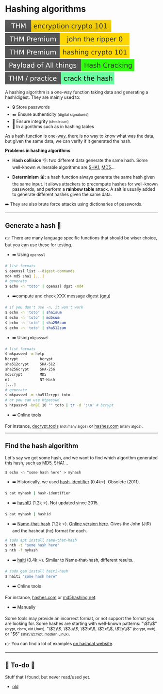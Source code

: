 # Hashing algorithms

[![encryptioncrypto101](../../../_badges/thm/encryptioncrypto101.svg)](https://tryhackme.com/room/encryptioncrypto101)
[![johntheripper0](../../../_badges/thmp/johntheripper0.svg)](https://tryhackme.com/room/johntheripper0)
[![hashingcrypto101](../../../_badges/thmp/hashingcrypto101.svg)](https://tryhackme.com/room/hashingcrypto101)
[![hash_cracking](../../../_badges/poat/hash_cracking.svg)](https://github.com/swisskyrepo/PayloadsAllTheThings/blob/master/Methodology%20and%20Resources/Hash%20Cracking.md)
[![crackthehash](../../../_badges/thm-p/crackthehash.svg)](https://tryhackme.com/room/crackthehash)

<div class="row row-cols-md-2 mt-4"><div>

A hashing algorithm is a one-way function taking data and generating a  hash/digest. They are mainly used to:

* 🔒 Store passwords
* ✒️ Ensure authenticity <small>(digital signatures)</small>
* 🥷 Ensure integrity <small>(checksum)</small>
* 🫧 In algorithms such as in hashing tables

As a hash function is one-way, there is no way to know what was the data, but given the same data, we can verify if it generated the hash.
</div><div>

**Problems in hashing algorithms**

* **Hash collision** 👎: two different data generate the same hash. Some well-known vulnerable algorithms are [SHA1](https://shattered.io/), [MD5](https://www.mscs.dal.ca/~selinger/md5collision/)...

* **Determinism** 🛣️: a hash function always generate the same hash given the same input. It allows attackers to precompute hashes for well-known passwords, and perform a **rainbow table** attack. A salt is usually added to generate different hashes given the same data.

➡️ They are also brute force attacks using dictionaries of passwords. 
</div></div>

<hr class="sep-both">

## Generate a hash 🔑

<div class="row row-cols-md-2"><div>

👉 There are many language specific functions that should be wiser choice, but you can use these for testing.

* ➡️ Using `openssl`

```bash
# list formats
$ openssl list --digest-commands
md4 md5 sha1 [...]
# generate
$ echo -n "toto" | openssl dgst -md4
```

* ➡️compute and check XXX message digest ([gnu](https://www.gnu.org/software/coreutils/manual/html_node/Summarizing-files.html))

```bash
# if you don't use -n, it won't work
$ echo -n 'toto' | sha1sum
$ echo -n 'toto' | md5sum
$ echo -n 'toto' | sha256sum
$ echo -n 'toto' | sha512sum
```
</div><div>

* ➡️ Using `mkpasswd`

```bash
# list formats
$ mkpasswd -m help
bcrypt          bcrypt
sha512crypt     SHA-512
sha256crypt     SHA-256
md5crypt        MD5
nt              NT-Hash
[...]
# generate
$ mkpasswd -m sha512crypt toto
# or you can use htpasswd
$ htpasswd -bnBC 10 "" toto | tr -d ':\n' # bcrypt
```

* ➡️ Online tools

For instance, [decrypt.tools](https://decrypt.tools/encrypt) <small>(not many algos)</small> or [hashes.com](https://hashes.com/en/generate/hash) <small>(many algos)</small>.
</div></div>

<hr class="sep-both">

## Find the hash algorithm

<div class="row row-cols-md-2"><div>

Let's say we got some hash, and we want to find which algorithm generated this hash, such as MD5, SHA1...

```bash!
$ echo -n "some hash here" > myhash
```

* ➡️ Historically, we used [hash-identifier](https://github.com/blackploit/hash-identifier) (0.4k⭐). Obsolete (2011).

```bash
$ cat myhash | hash-identifier
```

* ➡️ [hashID](https://github.com/psypanda/hashID) (1.2k ⭐). Not updated since 2015.

```bash
$ cat myhash | hashid
```

* ➡️ [Name-that-hash](https://github.com/HashPals/Name-That-Hash) (1.2k ⭐). [Online version here](https://nth.skerritt.blog/). Gives the John (JtR) and the hashcat (hc) format for each.

```bash
# sudo apt install name-that-hash
$ nth -t "some hash here"
$ nth -f myhash
```
</div><div>

* ➡️ [haiti](https://github.com/noraj/haiti/) (0.4k ⭐). Similar to Name-that-hash, different results.

```bash
# sudo gem install haiti-hash
$ haiti "some hash here"
```

* ➡️ Online tools

For instance, [hashes.com](https://hashes.com/en/tools/hash_identifier) or [md5hashing.net](https://md5hashing.net/hash_type_checker).

* ➡️ Manually

Some tools may provide an incorrect format, or not support the format you are looking for. Some hashes are starting with well-known patterns:  "\\$1\\$" <small>(crypt, cisco, old Linux)</small>, "\\$2\\$, \\$2a\\$, \\$2b\\$, \\$2x\\$, \\$2y\\$" <small>(bcrypt, web)</small>, or "$6" <small>(sha512crypt, modern Linux)</small>. 

👉 You can find a lot of examples [on hashcat website](https://hashcat.net/wiki/doku.php?id=example_hashes).
</div></div>

<hr class="sep-both">

## 👻 To-do 👻

Stuff that I found, but never read/used yet.

<div class="row row-cols-md-2"><div>

* [old](_old.md)
</div><div>
</div></div>
